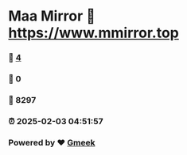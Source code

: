 # Maa Mirror :link: https://www.mmirror.top 
### :page_facing_up: [4](https://www.mmirror.top/tag.html) 
### :speech_balloon: 0 
### :hibiscus: 8297 
### :alarm_clock: 2025-02-03 04:51:57 
### Powered by :heart: [Gmeek](https://github.com/Meekdai/Gmeek)

